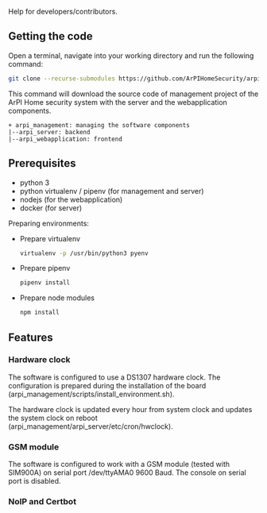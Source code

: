 Help for developers/contributors.

## Getting the code

Open a terminal, navigate into your working directory and run the following command:
```bash
git clone --recurse-submodules https://github.com/ArPIHomeSecurity/arpi_management.git
```
This command will download the source code of management project of
the ArPI Home security system with the server and the webapplication components.

```
+ arpi_management: managing the software components
|--arpi_server: backend
|--arpi_webapplication: frontend
```

## Prerequisites

* python 3
* python virtualenv / pipenv (for management and server)
* nodejs (for the webapplication)
* docker (for server)

Preparing environments:

* Prepare virtualenv
    ```bash
    virtualenv -p /usr/bin/python3 pyenv
    ```
* Prepare pipenv
    ```bash
    pipenv install
    ```
* Prepare node modules
    ```bash
    npm install
    ```

## Features

### Hardware clock

The software is configured to use a DS1307 hardware clock. The configuration is prepared during the installation of the board (arpi_management/scripts/install_environment.sh).

The hardware clock is updated every hour from system clock and updates the system clock on reboot (arpi_management/arpi_server/etc/cron/hwclock).

### GSM module

The software is configured to work with a GSM module (tested with SIM900A) on serial port /dev/ttyAMA0 9600 Baud.
The console on serial port is disabled.

### NoIP and Certbot
